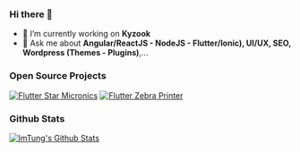 ### Hi there 👋

- 🔭 I’m currently working on **Kyzook**
- 💬 Ask me about **Angular/ReactJS - NodeJS - Flutter/Ionic), UI/UX, SEO, Wordpress (Themes - Plugins)**,...

### Open Source Projects

[![Flutter Star Micronics](https://github-readme-stats.vercel.app/api/pin/?username=ImTung&repo=flutter_star_micronics)](https://github.com/ImTung/flutter_star_micronics)
[![Flutter Zebra Printer](https://github-readme-stats.vercel.app/api/pin/?username=ImTung&repo=flutter_zebra_sdk)](https://github.com/ImTung/flutter_zebra_sdk)

### Github Stats

[![ImTung's Github Stats](https://github-readme-stats.vercel.app/api?username=ImTung&count_private=true&theme=default&show_icons=true)](https://github.com/ImTung)
